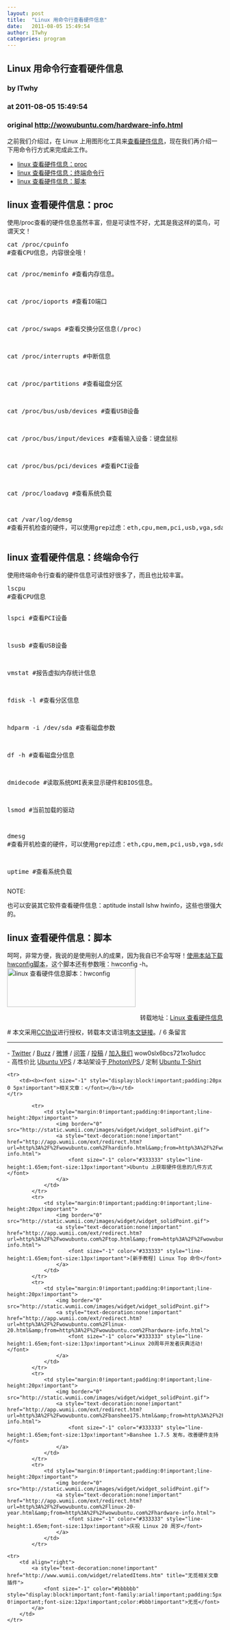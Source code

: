 ```yaml
---
layout: post
title:  "Linux 用命令行查看硬件信息"
date:   2011-08-05 15:49:54
author: ITwhy
categories: program
---
```


## Linux 用命令行查看硬件信息
### by ITwhy
### at 2011-08-05 15:49:54
### original <http://wowubuntu.com/hardware-info.html>

<p>之前我们介绍过，在 Linux 上用图形化工具来<a href="http://wowubuntu.com/hardinfo.html">查看硬件信息</a>，现在我们再介绍一下用命令行方式来完成此工作。</p>
<ul>
<li><a href="http://wowubuntu.com/#1">linux 查看硬件信息：proc</a></li>
<li><a href="http://wowubuntu.com/#2">linux 查看硬件信息：终端命令行</a></li>
<li><a href="http://wowubuntu.com/#3">linux 查看硬件信息：脚本</a></li>
</ul>
<h2><a name="1"></a>linux 查看硬件信息：proc</h2>
<p>使用/proc查看的硬件信息虽然丰富，但是可读性不好，尤其是我这样的菜鸟，可谓天文！</p>
<pre>cat /proc/cpuinfo
#查看CPU信息，内容很全哦！

cat /proc/meminfo
#查看内存信息。

cat /proc/ioports
#查看IO端口

cat /proc/swaps
#查看交换分区信息(/proc)

cat /proc/interrupts
#中断信息

cat /proc/partitions
#查看磁盘分区

cat /proc/bus/usb/devices
#查看USB设备

cat /proc/bus/input/devices
#查看输入设备：键盘鼠标

cat /proc/bus/pci/devices
#查看PCI设备

cat /proc/loadavg
#查看系统负载

cat /var/log/demsg
#查看开机检查的硬件，可以使用grep过虑：eth,cpu,mem,pci,usb,vga,sda……</pre>
<h2><a name="2"></a>linux 查看硬件信息：终端命令行</h2>
<p>使用终端命令行查看的硬件信息可读性好很多了，而且也比较丰富。</p>
<pre>lscpu
#查看CPU信息

lspci
#查看PCI设备

lsusb
#查看USB设备

vmstat
#报告虚拟内存统计信息

fdisk -l
#查看分区信息

hdparm -i /dev/sda
#查看磁盘参数

df -h
#查看磁盘分信息

dmidecode
#读取系统DMI表来显示硬件和BIOS信息。

lsmod
#当前加载的驱动

dmesg
#查看开机检查的硬件，可以使用grep过虑：eth,cpu,mem,pci,usb,vga,sda……

uptime
#查看系统负载</pre>
<div>
<p>NOTE:</p>
<p>也可以安装其它软件查看硬件信息：aptitude install lshw hwinfo，这些也很强大的。</p>
</div>
<h2><a name="3"></a>linux 查看硬件信息：脚本</h2>
<p>呵呵，非常方便，我说的是使用别人的成果，因为我自已不会写呀！<a title="下载hwconfig" href="http://www.itwhy.org/wp-content/uploads/software/hwconfig">使用本站下载hwconfig脚本</a>，这个脚本还有参数哦：hwconfig -h。<br>
<a href="http://www.itwhy.org/wp-content/uploads/2011/07/hwconfig.png"><img src="http://www.itwhy.org/wp-content/uploads/2011/07/hwconfig-300x91.png" alt="linux 查看硬件信息脚本：hwconfig" width="300" height="91"></a></p>
<p style="text-align:right">转载地址：<a title="Linux 查看硬件信息" href="http://www.itwhy.org/2011/07-24/661.html">Linux 查看硬件信息</a></p>
# 本文采用<a href="http://creativecommons.org/licenses/by/2.5/cn/">CC协议</a>进行授权，转载本文请注明<a href="http://wowubuntu.com/hardware-info.html" title="Permalink">本文链接<a>。/  6  条留言
<hr>
- <a href="http://twitter.com/ubuntu_tips">Twitter</a> 
/ <a href="https://www.google.com/profiles/wowubuntucom">Buzz</a>
/ <a href="http://t.sina.com.cn/utips">微博</a> 
/ <a href="http://ask.wowubuntu.com">问答</a> 
/ <a href="http://wowubuntu.com/submit">投稿</a>
/ <a href="http://wowubuntu.com/join">加入我们</a> wow0slx6bcs721xo1udcc<br>- 高性价比 <a href="http://wowubuntu.com/vps.html">Ubuntu VPS</a> / 本站架设于<a href="http://www.photonvps.com/billing/aff.php?aff=129"> PhotonVPS </a> / 定制 <a href="http://tto.me/kfstee">Ubuntu T-Shirt</a><table cellspacing="0" cellpadding="2" border="0" width="100%" style="clear:both">
    
    <tr>
        <td><b><font size="-1" style="display:block!important;padding:20px 0 5px!important">相关文章：</font></b></td>
    </tr>
    
            <tr>
                <td style="margin:0!important;padding:0!important;line-height:20px!important">
                    <img border="0" src="http://static.wumii.com/images/widget/widget_solidPoint.gif">
                    <a style="text-decoration:none!important" href="http://app.wumii.com/ext/redirect.htm?url=http%3A%2F%2Fwowubuntu.com%2Fhardinfo.html&amp;from=http%3A%2F%2Fwowubuntu.com%2Fhardware-info.html">
                        <font size="-1" color="#333333" style="line-height:1.65em;font-size:13px!important">Ubuntu 上获取硬件信息的几件方式</font>
                    </a>
                </td>
            </tr>
            <tr>
                <td style="margin:0!important;padding:0!important;line-height:20px!important">
                    <img border="0" src="http://static.wumii.com/images/widget/widget_solidPoint.gif">
                    <a style="text-decoration:none!important" href="http://app.wumii.com/ext/redirect.htm?url=http%3A%2F%2Fwowubuntu.com%2Ftop.html&amp;from=http%3A%2F%2Fwowubuntu.com%2Fhardware-info.html">
                        <font size="-1" color="#333333" style="line-height:1.65em;font-size:13px!important">[新手教程] Linux Top 命令</font>
                    </a>
                </td>
            </tr>
            <tr>
                <td style="margin:0!important;padding:0!important;line-height:20px!important">
                    <img border="0" src="http://static.wumii.com/images/widget/widget_solidPoint.gif">
                    <a style="text-decoration:none!important" href="http://app.wumii.com/ext/redirect.htm?url=http%3A%2F%2Fwowubuntu.com%2Flinux-20.html&amp;from=http%3A%2F%2Fwowubuntu.com%2Fhardware-info.html">
                        <font size="-1" color="#333333" style="line-height:1.65em;font-size:13px!important">Linux 20周年开发者庆典活动!</font>
                    </a>
                </td>
            </tr>
            <tr>
                <td style="margin:0!important;padding:0!important;line-height:20px!important">
                    <img border="0" src="http://static.wumii.com/images/widget/widget_solidPoint.gif">
                    <a style="text-decoration:none!important" href="http://app.wumii.com/ext/redirect.htm?url=http%3A%2F%2Fwowubuntu.com%2Fbanshee175.html&amp;from=http%3A%2F%2Fwowubuntu.com%2Fhardware-info.html">
                        <font size="-1" color="#333333" style="line-height:1.65em;font-size:13px!important">Banshee 1.7.5 发布，改善硬件支持</font>
                    </a>
                </td>
            </tr>
            <tr>
                <td style="margin:0!important;padding:0!important;line-height:20px!important">
                    <img border="0" src="http://static.wumii.com/images/widget/widget_solidPoint.gif">
                    <a style="text-decoration:none!important" href="http://app.wumii.com/ext/redirect.htm?url=http%3A%2F%2Fwowubuntu.com%2Flinux-20-year.html&amp;from=http%3A%2F%2Fwowubuntu.com%2Fhardware-info.html">
                        <font size="-1" color="#333333" style="line-height:1.65em;font-size:13px!important">庆祝 Linux 20 周岁</font>
                    </a>
                </td>
            </tr>
    
    <tr>
        <td align="right">
            <a style="text-decoration:none!important" href="http://www.wumii.com/widget/relatedItems.htm" title="无觅相关文章插件">
                <font size="-1" color="#bbbbbb" style="display:block!important;font-family:arial!important;padding:5px 0!important;font-size:12px!important;color:#bbb!important">无觅</font>
            </a>
        </td>
    </tr>
</table></a></a>